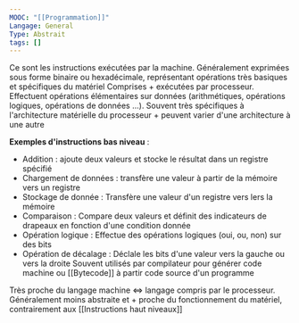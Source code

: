 ```yaml
---
MOOC: "[[Programmation]]"
Langage: General
Type: Abstrait
tags: []
---
```

Ce sont les instructions exécutées par la machine. Généralement exprimées sous forme binaire ou hexadécimale, représentant opérations très basiques et spécifiques du matériel
Comprises + exécutées par processeur.
Effectuent opérations élémentaires sur données (arithmétiques, opérations logiques, opérations de données ...). Souvent très spécifiques à l'architecture matérielle du processeur + peuvent varier d'une architecture à une autre

**Exemples d'instructions bas niveau** :
- Addition : ajoute deux valeurs et stocke le résultat dans un registre spécifié
- Chargement de données : transfère une valeur à partir de la mémoire vers un registre
- Stockage de donnée : Transfère une valeur d'un registre vers lers la mémoire
- Comparaison : Compare deux valeurs et définit des indicateurs de drapeaux en fonction d'une condition donnée
- Opération logique : Effectue des opérations logiques (oui, ou, non) sur des bits
- Opération de décalage : Déclale les bits d'une valeur vers la gauche ou vers la droite
Souvent utilisés par compilateur pour générer code machine ou [[Bytecode]] à partir code source d'un programme

Très proche du langage machine ⇔ langage compris par le processeur. Généralement moins abstraite et + proche du fonctionnement du matériel, contrairement aux [[Instructions haut niveaux]]
